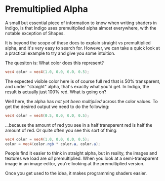 # Premultiplied Alpha

A small but essential piece of information to know when writing shaders in Indigo, is that Indigo uses premultiplied alpha almost everywhere, with the notable exception of Shapes.

It is beyond the scope of these docs to explain straight vs premultiplied alpha, and it's very easy to search for. However, we can take a quick look at a practical example to try and give you some intuition.

The quesiton is: What color does this represent?

```glsl
vec4 color = vec4(1.0, 0.0, 0.0, 0.5);
```

The expected visible color here is of course full red that is 50% transparent, and under "straight" alpha, that's exactly what you'd get. In Indigo, the result is actually just 100% red. What is going on?

Well here, the alpha has _not yet been multiplied_ across the color values. To get the desired output we need to do the following:

```glsl
vec4 color = vec4(0.5, 0.0, 0.0, 0.5);
```

...because the amount of red you see in a half transparent red is half the amount of red. Or quite often you see this sort of thing:

```glsl
vec4 color = vec4(1.0, 0.0, 0.0, 0.5);
color = vec4(color.rgb * color.a, color.a);
```

People find it easier to think in straight alpha, but in reality, the images and textures we load are _all_ premultiplied. When you look at a semi-transparent image in an image editor, you're looking at the premultiplied version.

Once you get used to the idea, it makes programming shaders easier.